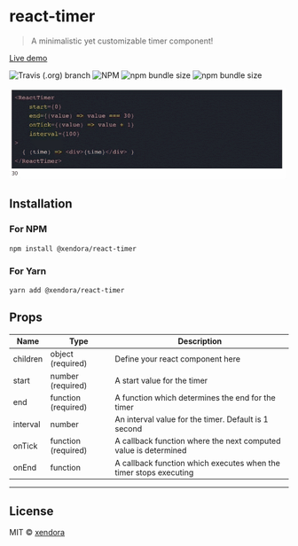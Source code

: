 # react-timer
> A minimalistic yet customizable timer component!

[Live demo](https://xendora.github.io/react-timer/examples)

![Travis (.org) branch](https://img.shields.io/travis/xendora/react-timer/master?style=for-the-badge) ![NPM](https://img.shields.io/npm/l/@xendora/react-timer?style=for-the-badge)
![npm bundle size](https://img.shields.io/bundlephobia/min/@xendora/react-timer?style=for-the-badge) ![npm bundle size](https://img.shields.io/bundlephobia/minzip/@xendora/react-timer?style=for-the-badge)

![Basic Timer with 100ms interval](docs/images/incremental-counter.gif "Basic Timer with 100ms interval")

## Installation
### For NPM

```
npm install @xendora/react-timer
```

### For Yarn

```
yarn add @xendora/react-timer
```

## Props
| Name  | Type |  Description |
| ------------- | ------------- | ------------- |
| children  | object (required)  |    Define your react component here           |
| start | number (required)  | A start value for the timer               |
| end | function (required)  | A function which determines the end for the timer              |
| interval | number | An interval value for the timer. Default is 1 second               |
| onTick | function (required)  | A callback function where the next computed value is determined               |
| onEnd | function   | A callback function which executes when the timer stops executing               |
---

## License

MIT © [xendora](https://github.com/xendora)
